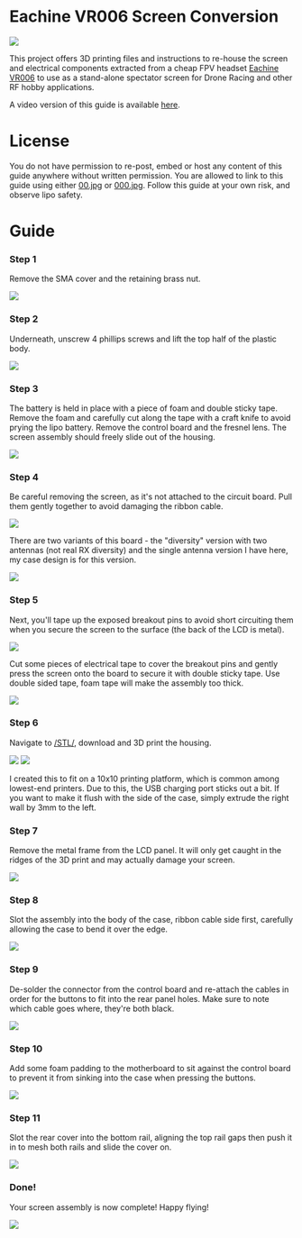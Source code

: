 # Eachine VR006 Screen Conversion

<img src='/Images/0000.jpg'/>

This project offers 3D printing files and instructions to re-house the screen and electrical components extracted from a cheap FPV headset [Eachine VR006](https://www.banggood.com/Eachine-E013-VR006-VR-006-One-antenna-3-Inch-5_8G-40CH-Mini-FPV-Goggles-Build-in-3_7V-500mAh-Battery-p-1239625.html) to use as a stand-alone spectator screen for Drone Racing and other RF hobby applications.

A video version of this guide is available [here](https://youtu.be/1_T4DhQ6De4).

# License

You do not have permission to re-post, embed or host any content of this guide anywhere without written permission.
You are allowed to link to this guide using either [00.jpg](/Images/00.jpg) or [000.jpg](/Images/000.jpg).
Follow this guide at your own risk, and observe lipo safety.

# Guide

### Step 1

Remove the SMA cover and the retaining brass nut.

<img src='/Images/01.jpg'/>

### Step 2

Underneath, unscrew 4 phillips screws and lift the top half of the plastic body.

<img src='/Images/02.jpg'/>

### Step 3

The battery is held in place with a piece of foam and double sticky tape. Remove the foam and carefully cut along the tape with a craft knife to avoid prying the lipo battery.
Remove the control board and the fresnel lens. The screen assembly should freely slide out of the housing.

<img src='/Images/03.jpg'/>

### Step 4

Be careful removing the screen, as it's not attached to the circuit board. Pull them gently together to avoid damaging the ribbon cable.

<img src='/Images/04.jpg'/>

There are two variants of this board - the "diversity" version with two antennas (not real RX diversity) and the single antenna version I have here, my case design is for this version.

<img src='/Images/05.jpg'/>

### Step 5

Next, you'll tape up the exposed breakout pins to avoid short circuiting them when you secure the screen to the surface (the back of the LCD is metal).

<img src='/Images/06.jpg'/>

Cut some pieces of electrical tape to cover the breakout pins and gently press the screen onto the board to secure it with double sticky tape.
Use double sided tape, foam tape will make the assembly too thick.

<img src='/Images/07.jpg'/>

### Step 6

Navigate to [/STL/](/STL/), download and 3D print the housing.

<img src='/Images/08.jpg'/>

<img src='/Images/09.jpg'/>

I created this to fit on a 10x10 printing platform, which is common among lowest-end printers. Due to this, the USB charging port sticks out a bit. If you want to make it flush with the side of the case, simply extrude the right wall by 3mm to the left.

### Step 7

Remove the metal frame from the LCD panel. It will only get caught in the ridges of the 3D print and may actually damage your screen.

<img src='/Images/10.jpg'/>

### Step 8

Slot the assembly into the body of the case, ribbon cable side first, carefully allowing the case to bend it over the edge.

<img src='/Images/11.jpg'/>

### Step 9

De-solder the connector from the control board and re-attach the cables in order for the buttons to fit into the rear panel holes. Make sure to note which cable goes where, they're both black.

<img src='/Images/12.jpg'/>

### Step 10

Add some foam padding to the motherboard to sit against the control board to prevent it from sinking into the case when pressing the buttons.

<img src='/Images/13.jpg'/>

### Step 11

Slot the rear cover into the bottom rail, aligning the top rail gaps then push it in to mesh both rails and slide the cover on.

<img src='/Images/14.jpg'/>

### Done!

Your screen assembly is now complete! Happy flying!

<img src='/Images/000.jpg'/>